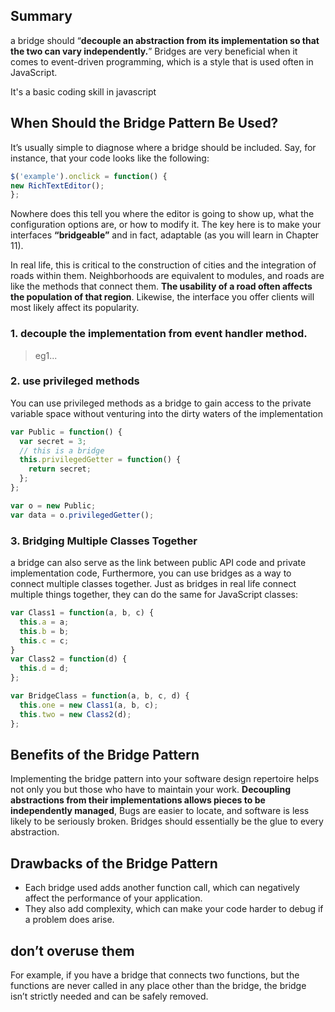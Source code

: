## Summary
a bridge should “**decouple an abstraction from its implementation so that the two can
vary independently.**” Bridges are very beneficial when it comes to event-driven programming,
which is a style that is used often in JavaScript. 

It's a basic coding skill in javascript
## When Should the Bridge Pattern Be Used?
It’s usually simple to diagnose where a bridge
should be included. Say, for instance, that your code looks like the following:
```javascript
$('example').onclick = function() {
new RichTextEditor();
};
```
Nowhere does this tell you where the editor is going to show up, what the configuration
options are, or how to modify it. The key here is to make your interfaces **“bridgeable”** and in
fact, adaptable (as you will learn in Chapter 11).


In real life, this is critical to the construction of cities and the integration of roads within
them. Neighborhoods are equivalent to modules, and roads are like the methods that connect
them. **The usability of a road often affects the population of that region**. Likewise, the interface
you offer clients will most likely affect its popularity.

### 1. decouple the implementation from event handler method.

> eg1...

### 2. use privileged methods 
You can use privileged methods as a bridge to
gain access to the private variable space without venturing into the dirty waters of the implementation
```javascript
var Public = function() {
  var secret = 3;
  // this is a bridge
  this.privilegedGetter = function() {
    return secret;
  };
};

var o = new Public;
var data = o.privilegedGetter();
```

### 3. Bridging Multiple Classes Together
a bridge can also serve as the link between
public API code and private implementation code, Furthermore, you can use bridges as a way
to connect multiple classes together.
Just as bridges in real life connect multiple things together, they can do the same for JavaScript
classes:
```javascript
var Class1 = function(a, b, c) {
  this.a = a;
  this.b = b;
  this.c = c;
}
var Class2 = function(d) {
  this.d = d;
};

var BridgeClass = function(a, b, c, d) {
  this.one = new Class1(a, b, c);
  this.two = new Class2(d);
};

```

## Benefits of the Bridge Pattern
Implementing the bridge pattern into your software design repertoire helps not only you but
those who have to maintain your work. **Decoupling abstractions from their implementations
allows pieces to be independently managed**, Bugs are easier to locate, and software is less
likely to be seriously broken. Bridges should essentially be the glue to every abstraction.

## Drawbacks of the Bridge Pattern
- Each bridge used
adds another function call, which can negatively affect the performance of your application.
- They also add complexity, which can make your code harder to debug if a problem does arise.

## don’t overuse them
For
example, if you have a bridge that connects two functions, but the functions are never called
in any place other than the bridge, the bridge isn’t strictly needed and can be safely removed.